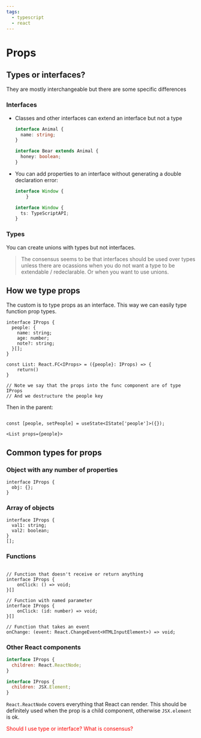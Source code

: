 ```yaml
---
tags:
  - typescript
  - react
---
```


# Props

## Types or interfaces?

They are mostly interchangeable but there are some specific differences

### Interfaces

- Classes and other interfaces can extend an interface but not a type

  ```ts
  interface Animal {
    name: string;
  }

  interface Bear extends Animal {
    honey: boolean;
  }
  ```

- You can add properties to an interface without generating a double declaration
  error:

  ```ts
  interface Window {
      }

  interface Window {
    ts: TypeScriptAPI;
  }
  ```

### Types

You can create unions with types but not interfaces.

> The consensus seems to be that interfaces should be used over types unless
> there are ocassions when you do not want a type to be extendable /
> redeclarable. Or when you want to use unions.

## How we type props

The custom is to type props as an interface. This way we can easily type
function prop types.

```tsx
interface IProps {
  people: {
    name: string;
    age: number;
    note?: string;
  }[];
}

const List: React.FC<IProps> = ({people}: IProps) => {
    return()
}

// Note we say that the props into the func component are of type IProps
// And we destructure the people key

```

Then in the parent:

```tsx

const [people, setPeople] = useState<IState['people']>({});

<List props={people}>

```

## Common types for props

### Object with any number of properties

```tsx
interface IProps {
  obj: {};
}
```

### Array of objects

```tsx
interface IProps {
  val1: string;
  val2: boolean;
}
[];
```

### Functions

```tsx

// Function that doesn't receive or return anything
interface IProps {
    onClick: () => void;
}[]

// Function with named parameter
interface IProps {
    onClick: (id: number) => void;
}[]

// Function that takes an event
onChange: (event: React.ChangeEvent<HTMLInputElement>) => void;
```

### Other React components

```js
interface IProps {
  children: React.ReactNode;
}

interface IProps {
  children: JSX.Element;
}
```

`React.ReactNode` covers everything that React can render. This should be
definitely used when the prop is a child component, otherwise `JSX.element` is
ok.

<p style="color: red;">Should I use type or interface? What is consensus?</p>

